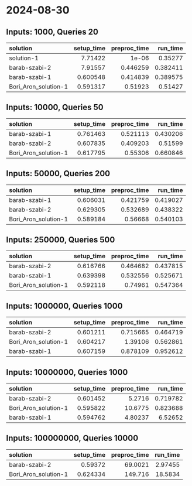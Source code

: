 # 2024-08-30

## Inputs: 1000, Queries 20

| solution             |   setup_time |   preproc_time |   run_time |
|:---------------------|-------------:|---------------:|-----------:|
| solution-1           |     7.71422  |       1e-06    |   0.35277  |
| barab-szabi-2        |     7.91557  |       0.446259 |   0.382411 |
| barab-szabi-1        |     0.600548 |       0.414839 |   0.389575 |
| Bori_Aron_solution-1 |     0.591317 |       0.51923  |   0.51427  |

## Inputs: 10000, Queries 50

| solution             |   setup_time |   preproc_time |   run_time |
|:---------------------|-------------:|---------------:|-----------:|
| barab-szabi-1        |     0.761463 |       0.521113 |   0.430206 |
| barab-szabi-2        |     0.607835 |       0.409203 |   0.51599  |
| Bori_Aron_solution-1 |     0.617795 |       0.55306  |   0.660846 |

## Inputs: 50000, Queries 200

| solution             |   setup_time |   preproc_time |   run_time |
|:---------------------|-------------:|---------------:|-----------:|
| barab-szabi-1        |     0.606031 |       0.421759 |   0.419027 |
| barab-szabi-2        |     0.629305 |       0.532689 |   0.438322 |
| Bori_Aron_solution-1 |     0.589184 |       0.56668  |   0.540103 |

## Inputs: 250000, Queries 500

| solution             |   setup_time |   preproc_time |   run_time |
|:---------------------|-------------:|---------------:|-----------:|
| barab-szabi-2        |     0.616766 |       0.464682 |   0.437815 |
| barab-szabi-1        |     0.639398 |       0.532556 |   0.525671 |
| Bori_Aron_solution-1 |     0.592118 |       0.74961  |   0.547364 |

## Inputs: 1000000, Queries 1000

| solution             |   setup_time |   preproc_time |   run_time |
|:---------------------|-------------:|---------------:|-----------:|
| barab-szabi-2        |     0.601211 |       0.715665 |   0.464719 |
| Bori_Aron_solution-1 |     0.604217 |       1.39106  |   0.562861 |
| barab-szabi-1        |     0.607159 |       0.878109 |   0.952612 |

## Inputs: 10000000, Queries 1000

| solution             |   setup_time |   preproc_time |   run_time |
|:---------------------|-------------:|---------------:|-----------:|
| barab-szabi-2        |     0.601452 |        5.2716  |   0.719782 |
| Bori_Aron_solution-1 |     0.595822 |       10.6775  |   0.823688 |
| barab-szabi-1        |     0.594762 |        4.80237 |   6.52652  |

## Inputs: 100000000, Queries 10000

| solution             |   setup_time |   preproc_time |   run_time |
|:---------------------|-------------:|---------------:|-----------:|
| barab-szabi-2        |     0.59372  |        69.0021 |    2.97455 |
| Bori_Aron_solution-1 |     0.624334 |       149.716  |   18.5834  |